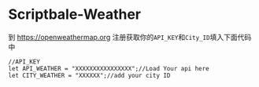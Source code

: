 # Scriptbale-Weather

到
https://openweathermap.org
注册获取你的`API_KEY`和`City_ID`填入下面代码中

```
//API_KEY
let API_WEATHER = "XXXXXXXXXXXXXXXX";//Load Your api here
let CITY_WEATHER = "XXXXXX";//add your city ID
```
